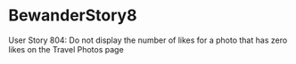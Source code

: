 # BewanderStory8
User Story 804: Do not display the number of likes for a photo that has zero likes on the Travel Photos page
